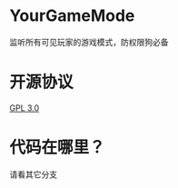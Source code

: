 # YourGameMode
监听所有可见玩家的游戏模式，防权限狗必备

# 开源协议
[GPL 3.0](https://www.gnu.org/licenses/gpl-3.0.html)

# 代码在哪里？
请看其它分支
